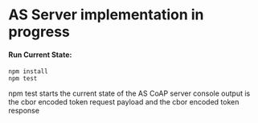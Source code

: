 # AS Server implementation in progress

#### Run Current State:

`npm install`<br/>
`npm test`

npm test starts the current state of the AS CoAP server
console output is the cbor encoded token request payload and the cbor encoded token response
